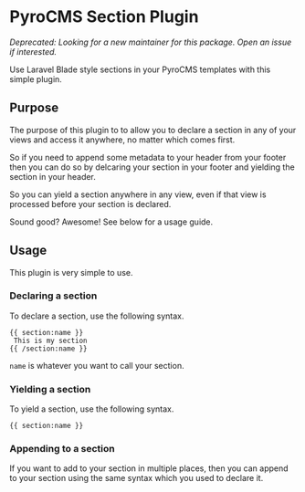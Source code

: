 # PyroCMS Section Plugin
_Deprecated: Looking for a new maintainer for this package. Open an issue if interested._


Use Laravel Blade style sections in your PyroCMS templates with this simple plugin.

## Purpose

The purpose of this plugin to to allow you to declare a section in any of your
views and access it anywhere, no matter which comes first.

So if you need to append some metadata to your header from your footer then
you can do so by delcaring your section in your footer and yielding the section
in your header.

So you can yield a section anywhere in any view, even if that view is processed
before your section is declared.

Sound good? Awesome! See below for a usage guide.

## Usage

This plugin is very simple to use.

### Declaring a section

To declare a section, use the following syntax.

```
{{ section:name }}
 This is my section
{{ /section:name }}
```

`name` is whatever you want to call your section.

### Yielding a section

To yield a section, use the following syntax.

```
{{ section:name }}
```

### Appending to a section
If you want to add to your section in multiple places, then you can append to your section using the same syntax which you used to declare it.
